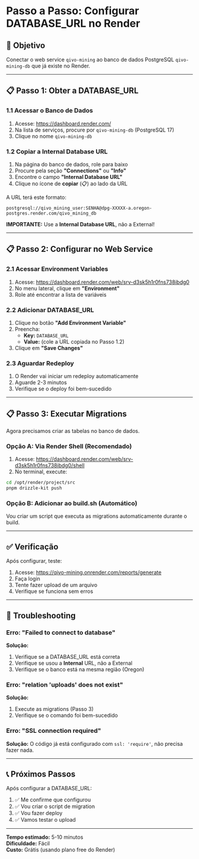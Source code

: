 # Passo a Passo: Configurar DATABASE_URL no Render

## 🎯 Objetivo

Conectar o web service `qivo-mining` ao banco de dados PostgreSQL `qivo-mining-db` que já existe no Render.

---

## 📋 Passo 1: Obter a DATABASE_URL

### 1.1 Acessar o Banco de Dados

1. Acesse: https://dashboard.render.com/
2. Na lista de serviços, procure por `qivo-mining-db` (PostgreSQL 17)
3. Clique no nome `qivo-mining-db`

### 1.2 Copiar a Internal Database URL

1. Na página do banco de dados, role para baixo
2. Procure pela seção **"Connections"** ou **"Info"**
3. Encontre o campo **"Internal Database URL"**
4. Clique no ícone de **copiar** (📋) ao lado da URL

A URL terá este formato:
```
postgresql://qivo_mining_user:SENHA@dpg-XXXXX-a.oregon-postgres.render.com/qivo_mining_db
```

**IMPORTANTE:** Use a **Internal Database URL**, não a External!

---

## 📋 Passo 2: Configurar no Web Service

### 2.1 Acessar Environment Variables

1. Acesse: https://dashboard.render.com/web/srv-d3sk5h1r0fns738ibdg0
2. No menu lateral, clique em **"Environment"**
3. Role até encontrar a lista de variáveis

### 2.2 Adicionar DATABASE_URL

1. Clique no botão **"Add Environment Variable"**
2. Preencha:
   - **Key:** `DATABASE_URL`
   - **Value:** (cole a URL copiada no Passo 1.2)
3. Clique em **"Save Changes"**

### 2.3 Aguardar Redeploy

1. O Render vai iniciar um redeploy automaticamente
2. Aguarde 2-3 minutos
3. Verifique se o deploy foi bem-sucedido

---

## 📋 Passo 3: Executar Migrations

Agora precisamos criar as tabelas no banco de dados.

### Opção A: Via Render Shell (Recomendado)

1. Acesse: https://dashboard.render.com/web/srv-d3sk5h1r0fns738ibdg0/shell
2. No terminal, execute:
```bash
cd /opt/render/project/src
pnpm drizzle-kit push
```

### Opção B: Adicionar ao build.sh (Automático)

Vou criar um script que executa as migrations automaticamente durante o build.

---

## ✅ Verificação

Após configurar, teste:

1. Acesse: https://qivo-mining.onrender.com/reports/generate
2. Faça login
3. Tente fazer upload de um arquivo
4. Verifique se funciona sem erros

---

## 🚨 Troubleshooting

### Erro: "Failed to connect to database"

**Solução:**
1. Verifique se a DATABASE_URL está correta
2. Verifique se usou a **Internal** URL, não a External
3. Verifique se o banco está na mesma região (Oregon)

### Erro: "relation 'uploads' does not exist"

**Solução:**
1. Execute as migrations (Passo 3)
2. Verifique se o comando foi bem-sucedido

### Erro: "SSL connection required"

**Solução:**
O código já está configurado com `ssl: 'require'`, não precisa fazer nada.

---

## 📞 Próximos Passos

Após configurar a DATABASE_URL:

1. ✅ Me confirme que configurou
2. ✅ Vou criar o script de migration
3. ✅ Vou fazer deploy
4. ✅ Vamos testar o upload

---

**Tempo estimado:** 5-10 minutos  
**Dificuldade:** Fácil  
**Custo:** Grátis (usando plano free do Render)

